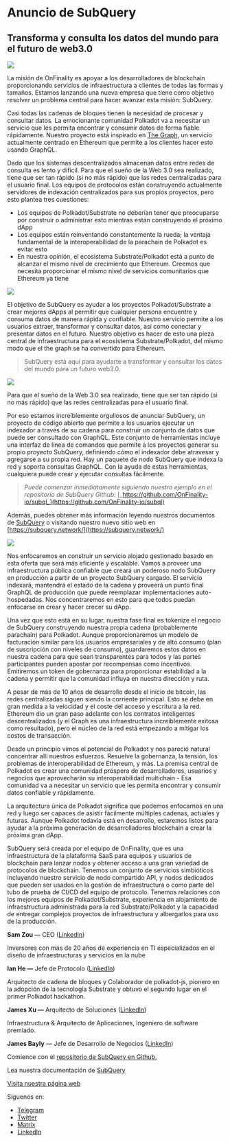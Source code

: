 # Anuncio de SubQuery

## Transforma y consulta los datos del mundo para el futuro de web3.0

![](https://miro.medium.com/max/1400/1*J5u22qNxndcuCrFJ1mfGqg.png)

La misión de OnFinality es apoyar a los desarrolladores de blockchain proporcionando servicios de infraestructura a clientes de todas las formas y tamaños. Estamos lanzando una nueva empresa que tiene como objetivo resolver un problema central para hacer avanzar esta misión: SubQuery.

Casi todas las cadenas de bloques tienen la necesidad de procesar y consultar datos. La emocionante comunidad Polkadot va a necesitar un servicio que les permita encontrar y consumir datos de forma fiable rápidamente. Nuestro proyecto está inspirado en [The Graph](https://thegraph.com/), un servicio actualmente centrado en Ethereum que permite a los clientes hacer esto usando GraphQL.

Dado que los sistemas descentralizados almacenan datos entre redes de consulta es lento y difícil. Para que el sueño de la Web 3.0 sea realizado, tiene que ser tan rápido (si no más rápido) que las redes centralizadas para el usuario final. Los equipos de protocolos están construyendo actualmente servidores de indexación centralizados para sus propios proyectos, pero esto plantea tres cuestiones:

-   Los equipos de Polkadot/Substrate no deberían tener que preocuparse por construir o administrar esto mientras están construyendo el próximo dApp
-   Los equipos están reinventando constantemente la rueda; la ventaja fundamental de la interoperabilidad de la parachain de Polkadot es evitar esto
-   En nuestra opinión, el ecosistema Substrate/Polkadot está a punto de alcanzar el mismo nivel de crecimiento que Ethereum. Creemos que necesita proporcionar el mismo nivel de servicios comunitarios que Ethereum ya tiene

![](https://miro.medium.com/max/1400/1*l4b4BXWkczVDaHyv30lLQQ.png)

El objetivo de SubQuery es ayudar a los proyectos Polkadot/Substrate a crear mejores dApps al permitir que cualquier persona encuentre y consuma datos de manera rápida y confiable. Nuestro servicio permite a los usuarios extraer, transformar y consultar datos, así como conectar y presentar datos en el futuro. Nuestro objetivo es hacer de esto una pieza central de infraestructura para el ecosistema Substrate/Polkadot, del mismo modo que el the graph se ha convertido para Ethereum.

> SubQuery está aquí para ayudarte a transformar y consultar los datos del mundo para un futuro web3.0.

![](https://miro.medium.com/max/1000/1*IHstJG-hBwQzicLdWkGR5w.png)

Para que el sueño de la Web 3.0 sea realizado, tiene que ser tan rápido (si no más rápido) que las redes centralizadas para el usuario final.

Por eso estamos increíblemente orgullosos de anunciar SubQuery, un proyecto de código abierto que permite a los usuarios ejecutar un indexador a través de su cadena para construir un conjunto de datos que puede ser consultado con GraphQL. Este conjunto de herramientas incluye una interfaz de línea de comandos que permite a los proyectos generar su propio proyecto SubQuery, definiendo cómo el indexador debe atravesar y agregarse a su propia red. Hay un paquete de nodo SubQuery que indexa la red y soporta consultas GraphQL. Con la ayuda de estas herramientas, cualquiera puede crear y ejecutar consultas fácilmente.

> _Puede comenzar inmediatamente siguiendo nuestro ejemplo en el repositorio de SubQuery Github:_ [_https://github.com/OnFinality-io/subql_](https://github.com/OnFinality-io/subql)

Además, puedes obtener más información leyendo nuestros documentos de [SubQuery](https://doc.subquery.network/) o visitando nuestro nuevo sitio web en [https://subquery.network/](https://subquery.network/)

![](https://miro.medium.com/max/1000/1*3oA1Hvns1vrImTsmowO_Jw.png)

Nos enfocaremos en construir un servicio alojado gestionado basado en esta oferta que será más eficiente y escalable. Vamos a proveer una infraestructura pública confiable que creará un poderoso nodo SubQuery en producción a partir de un proyecto SubQuery cargado. El servicio indexará, mantendrá el estado de la cadena y proveerá un punto final GraphQL de producción que puede reemplazar implementaciones auto-hospedadas. Nos concentraremos en esto para que todos puedan enfocarse en crear y hacer crecer su dApp.

Una vez que esto está en su lugar, nuestra fase final es tokenize el negocio de SubQuery construyendo nuestra propia cadena (probablemente parachain) para Polkadot. Aunque proporcionaremos un modelo de facturación similar para los usuarios empresariales y de alto consumo (plan de suscripción con niveles de consumo), guardaremos estos datos en nuestra cadena para que sean transparentes para todos y las partes participantes pueden apostar por recompensas como incentivos. Emitiremos un token de gobernanza para proporcionar estabilidad a la cadena y permitir que la comunidad influya en nuestra dirección y ruta.

A pesar de más de 10 años de desarrollo desde el inicio de bitcoin, las redes centralizadas siguen siendo la corriente principal. Esto se debe en gran medida a la velocidad y el coste del acceso y escritura a la red. Ethereum dio un gran paso adelante con los contratos inteligentes descentralizados (y el Graph es una infraestructura increíblemente exitosa como resultado), pero el núcleo de la red está empezando a mitigar los costos de transacción.

Desde un principio vimos el potencial de Polkadot y nos pareció natural concentrar allí nuestros esfuerzos. Resuelve la gobernanza, la tensión, los problemas de interoperabilidad de Ethereum, y más. La premisa central de Polkadot es crear una comunidad próspera de desarrolladores, usuarios y negocios que aprovecharán su interoperabilidad multichain - Esa comunidad va a necesitar un servicio que les permita encontrar y consumir datos confiable y rápidamente.

La arquitectura única de Polkadot significa que podemos enfocarnos en una red y luego ser capaces de asistir fácilmente múltiples cadenas, actuales y futuras. Aunque Polkadot todavía está en desarrollo, estaremos listos para ayudar a la próxima generación de desarrolladores blockchain a crear la próxima gran dApp.

SubQuery será creada por el equipo de OnFinality, que es una infraestructura de la plataforma SaaS para equipos y usuarios de blockchain para lanzar nodos y obtener acceso a una gran variedad de protocolos de blockchain. Tenemos un conjunto de servicios simbióticos incluyendo nuestro servicio de nodo compartido API, y nodos dedicados que pueden ser usados en la gestión de infraestructura o como parte del tubo de prueba de CI/CD del equipo de protocolo. Tenemos relaciones con los mejores equipos de Polkadot/Substrate, experiencia en alojamiento de infraestructura administrada para la red Substrate/Polkadot y la capacidad de entregar complejos proyectos de infraestructura y albergarlos para uso de la producción.

**Sam Zou —** CEO ([LinkedIn](https://www.linkedin.com/in/sam-zou-5b8169a/))

Inversores con más de 20 años de experiencia en TI especializados en el diseño de infraestructuras y servicios en la nube

**Ian He —** Jefe de Protocolo ([LinkedIn](https://www.linkedin.com/in/yin-he-7a266345/))

Arquitecto de cadena de bloques y Colaborador de polkadot-js, pionero en la adopción de la tecnología Substrate y obtuvo el segundo lugar en el primer Polkadot hackathon.

**James Xu —** Arquitecto de Soluciones ([LinkedIn](https://www.linkedin.com/in/zhexu/))

Infraestructura & Arquitecto de Aplicaciones, Ingeniero de software premiado.

**James Bayly** — Jefe de Desarrollo de Negocios ([LinkedIn](https://www.linkedin.com/in/james-bayly/))

Comience con el [repositorio de SubQuery en Github.](https://github.com/OnFinality-io/subql)

Lea nuestra documentación de [SubQuery](https://doc.subquery.network/)

[Visita nuestra página web](https://subquery.network/)

Síguenos en:

-   [Telegram](https://t.me/subquerynetwork)
-   [Twitter](https://twitter.com/subquerynetwork)
-   [Matrix](https://matrix.to/#/%23subquery:matrix.org)
-   [LinkedIn](https://www.linkedin.com/company/subquery)